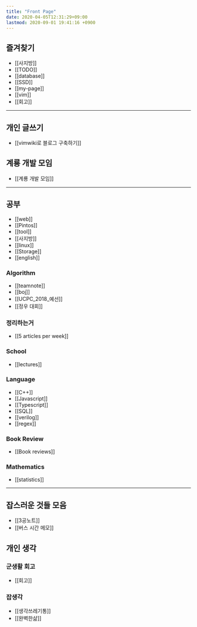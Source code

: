```yaml
---
title: "Front Page"
date: 2020-04-05T12:31:29+09:00
lastmod: 2020-09-01 19:41:16 +0900
---
```

## 즐겨찾기
 * [[사지방]]
 * [[TODO]]
 * [[database]]
 * [[SSD]]
 * [[my-page]]
 * [[vim]]
 * [[회고]]
---
## 개인 글쓰기
 * [[vimwiki로 블로그 구축하기]]
## 계룡 개발 모임
 * [[계룡 개발 모임]]
---
## 공부
 * [[web]]
 * [[Pintos]]
 * [[tool]]
 * [[사지방]]
 * [[linux]]
 * [[Storage]]
 * [[english]]
### Algorithm
 * [[teamnote]]
 * [[boj]]
 * [[UCPC_2018_예선]]
 * [[정우 대회]]
### 정리하는거
 * [[5 articles per week]]
### School
 * [[lectures]]
### Language
 * [[C++]]
 * [[Javascript]]
 * [[Typescript]]
 * [[SQL]]
 * [[verilog]]
 * [[regex]]
### Book Review
 * [[Book reviews]]
### Mathematics
 * [[statistics]]
---
## 잡스러운 것들 모음
 * [[3공노트]]
 * [[버스 시간 메모]]
## 개인 생각
### 군생활 회고
 * [[회고]]
### 잡생각
 * [[생각쓰레기통]]
 * [[완벽한삶]]

